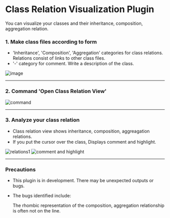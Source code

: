 # Class Relation Visualization Plugin

You can visualize your classes and their inheritance, composition, aggregation relation.

### 1. Make class files according to form
- 'Inheritance', 'Composition', 'Aggregation' categories for class relations. Relations consist of links to other class files.
- '-' category for comment. Write a description of the class.

![image](https://github.com/user-attachments/assets/94d23364-5104-4558-a496-de32d3ea3e66)

---

### 2. Command 'Open Class Relation View'

![command](https://github.com/user-attachments/assets/98eef658-fbbd-4694-bf29-582c5c2b95a1)

---

### 3. Analyze your class relation
- Class relation view shows inheritance, composition, aggreagation relations.
- If you put the cursor over the class, Displays comment and highlight.

![relations1](https://github.com/user-attachments/assets/2cdf7592-ac50-477d-a7a1-015f21ac8c2d)
![comment and highlight](https://github.com/user-attachments/assets/08ce3b7b-ff95-4c06-8a85-9d93a046e016)

---

### Precautions
- This plugin is in development. There may be unexpected outputs or bugs.
- The bugs identified include:

	The rhombic representation of the composition, aggregation relationship is often not on the line.
